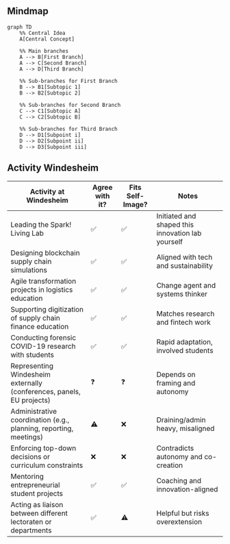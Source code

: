 
## Mindmap

```mermaid
graph TD
    %% Central Idea
    A[Central Concept]

    %% Main branches
    A --> B[First Branch]
    A --> C[Second Branch]
    A --> D[Third Branch]

    %% Sub-branches for First Branch
    B --> B1[Subtopic 1]
    B --> B2[Subtopic 2]

    %% Sub-branches for Second Branch
    C --> C1[Subtopic A]
    C --> C2[Subtopic B]

    %% Sub-branches for Third Branch
    D --> D1[Subpoint i]
    D --> D2[Subpoint ii]
    D --> D3[Subpoint iii]

```

## Activity Windesheim


| Activity at Windesheim                                                        | Agree with it? | Fits Self-Image? | Notes                                                                 |
|-------------------------------------------------------------------------------|----------------|------------------|-----------------------------------------------------------------------|
| Leading the Spark! Living Lab                                                 | ✅              | ✅                | Initiated and shaped this innovation lab yourself                     |
| Designing blockchain supply chain simulations                                 | ✅              | ✅                | Aligned with tech and sustainability                                  |
| Agile transformation projects in logistics education                          | ✅              | ✅                | Change agent and systems thinker                                      |
| Supporting digitization of supply chain finance education                     | ✅              | ✅                | Matches research and fintech work                                     |
| Conducting forensic COVID-19 research with students                           | ✅              | ✅                | Rapid adaptation, involved students                                   |
| Representing Windesheim externally (conferences, panels, EU projects)         | ❓              | ❓                | Depends on framing and autonomy                                       |
| Administrative coordination (e.g., planning, reporting, meetings)             | ⚠️              | ❌                | Draining/admin heavy, misaligned                                      |
| Enforcing top-down decisions or curriculum constraints                        | ❌              | ❌                | Contradicts autonomy and co-creation                                  |
| Mentoring entrepreneurial student projects                                    | ✅              | ✅                | Coaching and innovation-aligned                                       |
| Acting as liaison between different lectoraten or departments                 | ✅              | ⚠️                | Helpful but risks overextension                                       |

